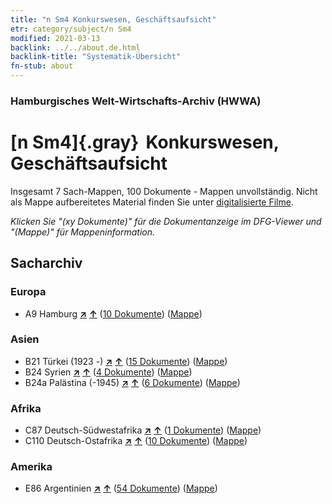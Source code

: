 ```yaml
---
title: "n Sm4 Konkurswesen, Geschäftsaufsicht"
etr: category/subject/n Sm4
modified: 2021-03-13
backlink: ../../about.de.html
backlink-title: "Systematik-Übersicht"
fn-stub: about
---
```


### Hamburgisches Welt-Wirtschafts-Archiv (HWWA)
# [n Sm4]{.gray}&#8201; Konkurswesen, Geschäftsaufsicht&#160; 




Insgesamt 7 Sach-Mappen, 100 Dokumente - Mappen unvollständig.
Nicht als Mappe aufbereitetes Material finden Sie unter [digitalisierte Filme](/film/h1_sh).

_Klicken Sie "(xy Dokumente)" für die Dokumentanzeige im DFG-Viewer und "(Mappe)" für Mappeninformation._

## Sacharchiv




### Europa

- A9 Hamburg [**&nearr;**](../../../geo/i/140905/about.de.html "Hamburg (alle Mappen)") [**&uarr;**](../../../geo/about.de.html#A9 "Ländersystematik") (<a href="https://pm20.zbw.eu/dfgview/sh/140905,145780" title="über: Hamburg : Konkurswesen, Geschäftsaufsicht" target="_blank">10 Dokumente</a>) ([Mappe](http://purl.org/pressemappe20/folder/sh/140905,145780))

### Asien

- B21 Türkei (1923 -) [**&nearr;**](../../../geo/i/141111/about.de.html "Türkei (1923 -) (alle Mappen)") [**&uarr;**](../../../geo/about.de.html#B21 "Ländersystematik") (<a href="https://pm20.zbw.eu/dfgview/sh/141111,145780" title="über: Türkei (1923 -) : Konkurswesen, Geschäftsaufsicht" target="_blank">15 Dokumente</a>) ([Mappe](http://purl.org/pressemappe20/folder/sh/141111,145780))
- B24 Syrien [**&nearr;**](../../../geo/i/141114/about.de.html "Syrien (alle Mappen)") [**&uarr;**](../../../geo/about.de.html#B24 "Ländersystematik") (<a href="https://pm20.zbw.eu/dfgview/sh/141114,145780" title="über: Syrien : Konkurswesen, Geschäftsaufsicht" target="_blank">4 Dokumente</a>) ([Mappe](http://purl.org/pressemappe20/folder/sh/141114,145780))
- B24a Palästina (-1945) [**&nearr;**](../../../geo/i/141115/about.de.html "Palästina (-1945) (alle Mappen)") [**&uarr;**](../../../geo/about.de.html#B24a "Ländersystematik") (<a href="https://pm20.zbw.eu/dfgview/sh/141115,145780" title="über: Palästina (-1945) : Konkurswesen, Geschäftsaufsicht" target="_blank">6 Dokumente</a>) ([Mappe](http://purl.org/pressemappe20/folder/sh/141115,145780))

### Afrika

- C87 Deutsch-Südwestafrika [**&nearr;**](../../../geo/i/141450/about.de.html "Deutsch-Südwestafrika (alle Mappen)") [**&uarr;**](../../../geo/about.de.html#C87 "Ländersystematik") (<a href="https://pm20.zbw.eu/dfgview/sh/141450,145780" title="über: Deutsch-Südwestafrika : Konkurswesen, Geschäftsaufsicht" target="_blank">1 Dokumente</a>) ([Mappe](http://purl.org/pressemappe20/folder/sh/141450,145780))
- C110 Deutsch-Ostafrika [**&nearr;**](../../../geo/i/141471/about.de.html "Deutsch-Ostafrika (alle Mappen)") [**&uarr;**](../../../geo/about.de.html#C110 "Ländersystematik") (<a href="https://pm20.zbw.eu/dfgview/sh/141471,145780" title="über: Deutsch-Ostafrika : Konkurswesen, Geschäftsaufsicht" target="_blank">10 Dokumente</a>) ([Mappe](http://purl.org/pressemappe20/folder/sh/141471,145780))

### Amerika

- E86 Argentinien [**&nearr;**](../../../geo/i/141692/about.de.html "Argentinien (alle Mappen)") [**&uarr;**](../../../geo/about.de.html#E86 "Ländersystematik") (<a href="https://pm20.zbw.eu/dfgview/sh/141692,145780" title="über: Argentinien : Konkurswesen, Geschäftsaufsicht" target="_blank">54 Dokumente</a>) ([Mappe](http://purl.org/pressemappe20/folder/sh/141692,145780))


